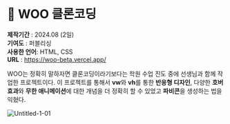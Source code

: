 # 🚕 WOO 클론코딩

**제작기간** : 2024.08 (2일) <br/>
**기여도** : 퍼블리싱 <br/>
**사용한 언어**: HTML, CSS <br/>
**URL** : https://woo-beta.vercel.app/

WOO는 정확히 말하자면 클론코딩이라기보다는 학원 수업 진도 중에 선생님과 함께 작업한 프로젝트이다. 이 프로젝트를 통해서 **vw**와 **vh**를 통한 **반응형 디자인**, 다양한 **호버효과**와  **무한 애니메이션**에 대한 개념을 더 정확히 할 수 있었고 **파비콘**을 생성하는 법을 익혔다.

![Untitled-1-01](https://github.com/user-attachments/assets/ff37427f-d57b-47d2-b2ec-481af93c22b9)
